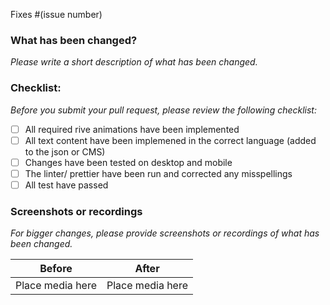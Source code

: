 Fixes #(issue number)

### What has been changed?

_Please write a short description of what has been changed._

### Checklist:

_Before you submit your pull request, please review the following checklist:_

- [ ] All required rive animations have been implemented
- [ ] All text content have been implemened in the correct language (added to the json or CMS)
- [ ] Changes have been tested on desktop and mobile
- [ ] The linter/ prettier have been run and corrected any misspellings
- [ ] All test have passed

### Screenshots or recordings

_For bigger changes, please provide screenshots or recordings of what has been changed._

| Before           | After            |
| ---------------- | ---------------- |
| Place media here | Place media here |
